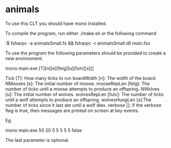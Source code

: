 # animals


To use this CLT you should have mono installed.


To compile the program, run either ./make.sh or the following command

:$ fsharpc -a animalsSmall.fs && fsharpc -r animalsSmall.dll main.fsx


To use the program the following parameters should be provided to create a new environment. 

mono main.exe [T][n][e][felg][u][fulv][s][<optional>]

Tick [T]: How many ticks to run
boardWidth [n]: The width of the board.
NMooses [e]: The initial number of moose.
mooseRepLen [felg]: The number of ticks until a moose attempts to produce an offspring.
NWolves [u]: The initial number of wolves.
wolvesRepLen [fulv]: The number of ticks until a wolf attempts to produce an offspring.
wolvesHungLen [s]:The number of ticks since it last ate until a wolf dies.
verbose [<optional>]: If the verbose flag is true, then messages are printed on screen at key events.

Eg.

mono main.exe 50 20 5 5 5 5 5 false


The last parameter is optional.

